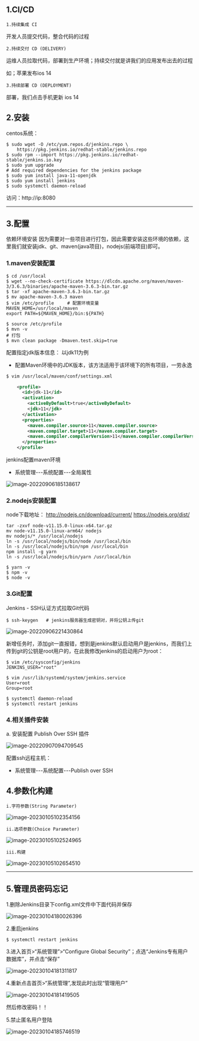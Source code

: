 ## 1.CI/CD

`1.持续集成 CI`

开发人员提交代码，整合代码的过程



`2.持续交付 CD (DELIVERY)`

运维人员拉取代码，部署到生产环境；持续交付就是讲我们的应用发布出去的过程

如；苹果发布ios 14



`3.持续部署 CD (DEPLOYMENT)`

部署，我们点击手机更新 ios 14

## 2.安装

centos系统：

```shell
$ sudo wget -O /etc/yum.repos.d/jenkins.repo \
    https://pkg.jenkins.io/redhat-stable/jenkins.repo
$ sudo rpm --import https://pkg.jenkins.io/redhat-stable/jenkins.io.key
$ sudo yum upgrade
# Add required dependencies for the jenkins package
$ sudo yum install java-11-openjdk
$ sudo yum install jenkins
$ sudo systemctl daemon-reload
```

访问：http://ip:8080

---



## 3.配置

依赖环境安装
因为需要对一些项目进行打包，因此需要安装这些环境的依赖，这里我们就安装jdk、git、maven(java项目)，nodejs(前端项目)即可。

### 1.maven安装配置

```shell
$ cd /usr/local
$ wget --no-check-certificate https://dlcdn.apache.org/maven/maven-3/3.6.3/binaries/apache-maven-3.6.3-bin.tar.gz
$ tar -xf apache-maven-3.6.3-bin.tar.gz
$ mv apache-maven-3.6.3 maven
$ vim /etc/profile     # 配置环境变量
MAVEN_HOME=/usr/local/maven
export PATH=${MAVEN_HOME}/bin:${PATH}

$ source /etc/profile
$ mvn -v
# 打包
$ mvn clean package -Dmaven.test.skip=true
```

配置指定jdk版本信息：  以jdk11为例

- 配置Maven环境中的JDK版本，该方法适用于该环境下的所有项目，一劳永逸

```xml
$ vim /usr/local/maven/conf/settings.xml

    <profile>
      <id>jdk-11</id>
      <activation>
        <activeByDefault>true</activeByDefault>
        <jdk>11</jdk>
      </activation>
      <properties>
        <maven.compiler.source>11</maven.compiler.source>
        <maven.compiler.target>11</maven.compiler.target>
        <maven.compiler.compilerVersion>11</maven.compiler.compilerVersion>
      </properties>
    </profile>
```

jenkins配置maven环境

- 系统管理---系统配置---全局属性

![image-20220906185138617](D:\Tech\linux\Ronnie\.assets\image-20220906185138617.png)

### 2.nodejs安装配置

node下载地址：
http://nodejs.cn/download/current/
https://nodejs.org/dist/

```
tar -zxvf node-v11.15.0-linux-x64.tar.gz
mv node-v11.15.0-linux-arm64/ nodejs
mv nodejs/* /usr/local/nodejs
ln -s /usr/local/nodejs/bin/node /usr/local/bin
ln -s /usr/local/nodejs/bin/npm /usr/local/bin
npm install -g yarn
ln -s /usr/local/nodejs/bin/yarn /usr/local/bin

$ yarn -v
$ npm -v
$ node -v

```

### 3.Git配置

Jenkins - SSH认证方式拉取Git代码

```shell
$ ssh-keygen   # jenkins服务器生成密钥对，并将公钥上传git
```

![image-20220906221430864](D:\Tech\linux\Ronnie\.assets\image-20220906221430864.png)

新增任务时，添加git一直报错，想到是jenkins默认启动用户是jenkins，而我们上传到git的公钥是root用户的，在此我修改jenkins的启动用户为root：

```shell
$ vim /etc/sysconfig/jenkins
JENKINS_USER="root"

$ vim /usr/lib/systemd/system/jenkins.service
User=root
Group=root

$ systemctl daemon-reload
$ systemctl restart jenkins
```

### 4.相关插件安装

a. 安装配置 Publish Over SSH 插件

![image-20220907094709545](D:\Tech\linux\Ronnie\.assets\image-20220907094709545.png)

配置ssh远程主机：

- 系统管理---系统配置---Publish over SSH

  

  

## 4.参数化构建

`i.字符参数(String Parameter)`

![image-20230105102354156](D:\Tech\linux\Ronnie\.assets\image-20230105102354156.png)

`ii.选项参数(Choice Parameter)`

![image-20230105102524965](D:\Tech\linux\Ronnie\.assets\image-20230105102524965.png)

`iii.构建`

![image-20230105102654510](D:\Tech\linux\Ronnie\.assets\image-20230105102654510.png)

---



## 5.管理员密码忘记

1.删除Jenkins目录下config.xml文件中下面代码并保存

![image-20230104180026396](D:\Tech\linux\Ronnie\.assets\image-20230104180026396.png)

2.重启jenkins

```shell
$ systemctl restart jenkins
```

3.进入首页>“系统管理”>“Configure Global Security”；点选“Jenkins专有用户数据库”，并点击“保存”

![image-20230104181311817](D:\Tech\linux\Ronnie\.assets\image-20230104181311817.png)

4.重新点击首页>“系统管理”,发现此时出现“管理用户”

![image-20230104181419505](D:\Tech\linux\Ronnie\.assets\image-20230104181419505.png)

然后修改密码！！

5.禁止匿名用户登陆

![image-20230104185746519](D:\Tech\linux\Ronnie\.assets\image-20230104185746519.png)

